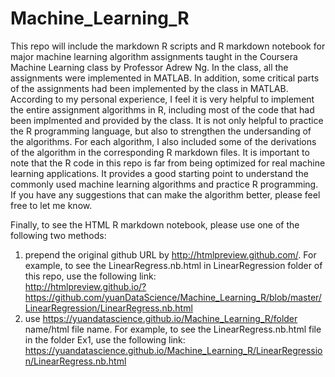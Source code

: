 # Machine_Learning_R
This repo will include the markdown R scripts and R markdown notebook for major machine learning algorithm assignments taught in the Coursera Machine Learning class by Professor Adrew Ng. In the class, all the assignments were implemented in MATLAB. In addition, some critical parts of the assignments had been implemented  by the class in MATLAB. 
According to my personal experience, I feel it is very helpful to implement the entire assignment algorithms in R, including most of the code that had been implmented and provided by the class. It is not only helpful to practice the R programming language, but also to strengthen the undersanding of the algorithms. For each algorithm, I also included some of the derivations of the algorithm in the corresponding R markdown files. 
It is important to note that the R code in this repo is far from being optimized for real machine learning applications. It provides a good starting point to understand the commonly used machine learning algorithms and practice R programming. If you have any suggestions that can make the algorithm better, please feel free to let me know.           

Finally, to see the HTML R markdown notebook, please use one of the following two methods:         
1. prepend the original github URL by http://htmlpreview.github.com/. For example, to see the LinearRegress.nb.html in LinearRegression folder of this repo, use the following link:           
http://htmlpreview.github.io/?https://github.com/yuanDataScience/Machine_Learning_R/blob/master/LinearRegression/LinearRegress.nb.html          
2. use https://yuandatascience.github.io/Machine_Learning_R/folder name/html file name. For example, to see the LinearRegress.nb.html file in the folder Ex1, use the following link:          
https://yuandatascience.github.io/Machine_Learning_R/LinearRegression/LinearRegress.nb.html
